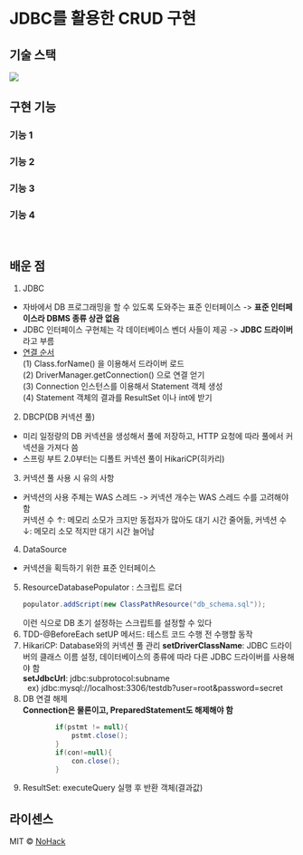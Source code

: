 # JDBC를 활용한 CRUD 구현

## 기술 스택
<img src="https://img.shields.io/badge/Java-007396?style=flat-square&logo=Java&logoColor=white">

<br>

## 구현 기능

### 기능 1

### 기능 2

### 기능 3

### 기능 4

<br>

## 배운 점
1. JDBC
- 자바에서 DB 프로그래밍을 할 수 있도록 도와주는 표준 인터페이스 -> <b>표준 인터페이스라 DBMS 종류 상관 없음</b>
- JDBC 인터페이스 구현체는 각 데이터베이스 벤더 사들이 제공 -> <b>JDBC 드라이버</b>라고 부름
- <a href="https://kyun2.tistory.com/23">연결 순서</a>  
  (1) Class.forName() 을 이용해서 드라이버 로드  
  (2) DriverManager.getConnection() 으로 연결 얻기   
  (3) Connection 인스턴스를 이용해서 Statement 객체 생성  
  (4) Statement 객체의 결과를 ResultSet 이나 int에 받기  
2. DBCP(DB 커넥션 풀)
- 미리 일정량의 DB 커넥션을 생성해서 풀에 저장하고, HTTP 요청에 따라 풀에서 커넥션을 가져다 씀
- 스프링 부트 2.0부터는 디폴트 커넥션 풀이 HikariCP(히카리)
3. 커넥션 풀 사용 시 유의 사항
- 커넥션의 사용 주체는 WAS 스레드 -> 커넥션 개수는 WAS 스레드 수를 고려해야 함  
커넥션 수 ↑: 메모리 소모가 크지만 동접자가 많아도 대기 시간 줄어듦, 커넥션 수 ↓: 메모리 소모 적지만 대기 시간 늘어남
4. DataSource
- 커넥션을 획득하기 위한 표준 인터페이스
5. ResourceDatabasePopulator : 스크립트 로더
    ```java
    populator.addScript(new ClassPathResource("db_schema.sql"));
    ```
   이런 식으로 DB 초기 설정하는 스크립트를 설정할 수 있다
6. TDD-@BeforeEach setUP 메서드: 테스트 코드 수행 전 수행할 동작
7. HikariCP: Database와의 커넥션 풀 관리
   **setDriverClassName**: JDBC 드라이버의 클래스 이름 설정,  데이터베이스의 종류에 따라 다른 JDBC 드라이버를 사용해야 함    
     <b>setJdbcUrl</b>:  jdbc:subprotocol:subname   
     &nbsp; ex) jdbc:mysql://localhost:3306/testdb?user=root&password=secret
8. DB 연결 해제  
    <b>Connection은 물론이고, PreparedStatement도 해제해야 함</b>
    ```java
            if(pstmt != null){
                pstmt.close();
            }
            if(con!=null){
                con.close();
            }
    ```
9. ResultSet: executeQuery 실행 후 반환 객체(결과값)
## 라이센스

MIT &copy; [NoHack](mailto:lbjp114@gmail.com)
